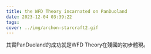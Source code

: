 ```yaml
---
title: the WFD Theory incarnated on PanDuoland
date: 2023-12-04 03:39:22
tags:
cover: ../img/archon-starcraft2.gif
---
```


其實PanDuoland的成功就是WFD Theory在殘國的初步體現。
